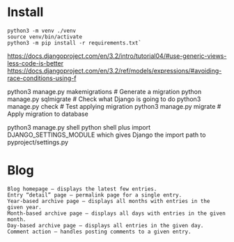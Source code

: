 # Install
```
python3 -m venv ./venv
source venv/bin/activate
python3 -m pip install -r requirements.txt`
```

https://docs.djangoproject.com/en/3.2/intro/tutorial04/#use-generic-views-less-code-is-better
https://docs.djangoproject.com/en/3.2/ref/models/expressions/#avoiding-race-conditions-using-f

python3 manage.py makemigrations <module-name> # Generate a migration
python manage.py sqlmigrate <migration-name> <migration-id> # Check what Django is going to do
python3 manage.py check # Test applying migration
python3 manage.py migrate # Apply migration to database

python3 manage.py shell python shell plus import DJANGO_SETTINGS_MODULE which gives Django the import path to pyproject/settings.py


# Blog

    Blog homepage – displays the latest few entries.
    Entry “detail” page – permalink page for a single entry.
    Year-based archive page – displays all months with entries in the given year.
    Month-based archive page – displays all days with entries in the given month.
    Day-based archive page – displays all entries in the given day.
    Comment action – handles posting comments to a given entry.
